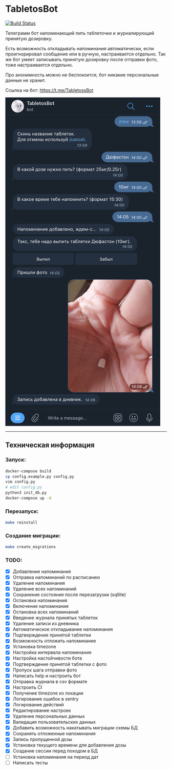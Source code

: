 # TabletosBot
[![Build Status](https://circleci.com/gh/elBroom/TabletosBot.svg?style=shield)](https://circleci.com/gh/elBroom/TabletosBot)

Телеграмм бот напоминающий пить таблеточки и журналирующий принятую дозировку.

Есть возможность откладывать напоминания автоматически, если проигнорировал сообщение или в ручную, настраивается отдельно.
Так же бот умеет записывать принятую дозировку после отправки фото, тоже настраивается отдельно.

Про анонимность можно не беспокоится, бот никакие персональные данные не хранит.

Ссылка на бот: https://t.me/TabletossBot

![bot_example](./static/bot_example.png)

---
## Техническая информация
### Запуск:
```bash
docker-compose build
cp config.example.py config.py
vim config.py
# edit config.py
python3 init_db.py
docker-compose up -d
```

### Перезапуск:
```bash
make reinstall 
```

### Создание миграции:
```bash
make create_migrations 
```

### TODO:
- [x] Добавление напоминания
- [x] Отправка напоминаний по расписанию
- [x] Удаление напоминания
- [x] Удаление всех напоминаний
- [x] Сохранение состояния после перезагрузки (sqllite)
- [x] Остановка напоминания
- [x] Включение напоминания
- [x] Остановка всех напоминаний
- [x] Введение журнала принятых таблеток
- [x] Удаление записи из дневника
- [x] Автоматическое откладывание напоминания
- [x] Подтверждение принятой таблетки
- [x] Возможность отложить напоминание
- [x] Установка timezone
- [x] Настройка интервала напоминания
- [x] Настройка настойчивости бота
- [x] Подтверждение принятой таблетки с фото
- [x] Пропуск шага отправки фото
- [x] Написать help и настроить бот 
- [x] Отправка журнала в csv формате
- [x] Настроить CI
- [x] Получение timezone из локации
- [x] Логирование ошибок в sentry
- [x] Логирование действий
- [x] Редактирование настроек
- [x] Удаление персональных данных
- [x] Валидация пользовательских данных
- [x] Добавить возможность накатывать миграции схемы БД
- [x] Сохранять отложенные напоминания
- [x] Запись пропущенной дозы
- [x] Установка текущего времени для добавления дозы
- [x] Создание сессии перед походом в БД
- [ ] Установка напоминания на период дат
- [ ] Написать тесты
